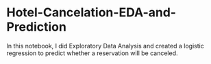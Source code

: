 # Hotel-Cancelation-EDA-and-Prediction
In this notebook, I did Exploratory Data Analysis and created a logistic regression to predict whether a reservation will be canceled.
  



